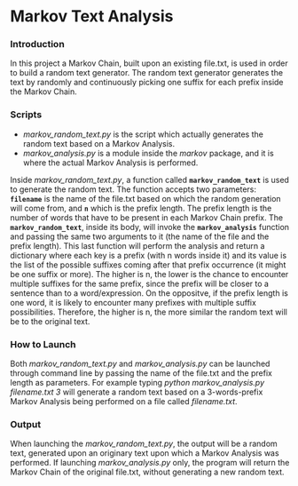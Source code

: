 # Markov Text Analysis


### Introduction
In this project a Markov Chain, built upon an existing file.txt, is used in order to build a random text generator. 
The random text generator generates the text by randomly and continuously picking one suffix for each prefix inside 
the Markov Chain.

### Scripts
- *markov_random_text.py* is the script which actually generates the random text based on a Markov Analysis.
- *markov_analysis.py* is a module inside the *markov* package, and it is where the actual Markov Analysis is performed.

Inside *markov_random_text.py*, a function called **`markov_random_text`** is used to generate the random text. 
The function accepts two parameters: **`filename`** is the name of the file.txt based on which the random generation 
will come from, and  **`n`** which is the prefix length. The prefix length is the number of words that have to be present
in each Markov Chain prefix. 
The **`markov_random_text`**, inside its body, will invoke the  **`markov_analysis`** function and passing the same two 
arguments to it (the name of the file and the prefix length). This last function will perform the analysis and return
a dictionary where each key is a prefix (with n words inside it) and its value is the list of the possible suffixes coming
after that prefix occurrence (it might be one suffix or more).
The higher is n, the lower is the chance to encounter multiple suffixes for the same prefix, since the prefix will be closer
to a sentence than to a word/expression. On the oppositve, if the prefix length is one word, it is likely to encounter many
prefixes with multiple suffix possibilities.
Therefore, the higher is n, the more similar the random text will be to the original text.

### How to Launch
Both *markov_random_text.py* and *markov_analysis.py* can be launched through command line by passing the name of the file.txt
and the prefix length as parameters. For example typing *python markov_analysis.py filename.txt 3* will generate a random text
based on a 3-words-prefix Markov Analysis being performed on a file called *filename.txt*.


### Output
When launching the *markov_random_text.py*, the output will be a random text, generated upon an originary text upon which
a Markov Analysis was performed.
If launching *markov_analysis.py* only, the program will return the Markov Chain of the original file.txt, without 
generating a new random text.